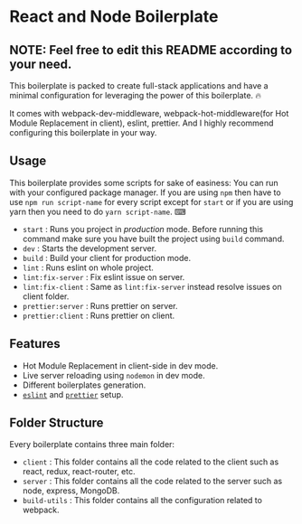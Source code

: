 # React and Node Boilerplate
## **NOTE**: Feel free to edit this README according to your need.

This boilerplate is packed to create full-stack applications and have a minimal configuration for leveraging the power of this boilerplate. 🔥

It comes with webpack-dev-middleware, webpack-hot-middleware(for Hot Module Replacement in client), eslint, prettier.
And I highly recommend configuring this boilerplate in your way.

## Usage
This boilerplate provides some scripts for sake of easiness:
You can run with your configured package manager. If you are using `npm` then have to use `npm run script-name` for every script except for `start` or if you are using yarn then you need to do `yarn script-name`. ⌨︎

* `start` : Runs you project in _production_ mode. Before running this command make sure you have built the project using `build` command.
* `dev` : Starts the development server.
* `build` : Build your client for production mode.
* `lint` : Runs eslint on whole project.
* `lint:fix-server` : Fix eslint issue on server.
* `lint:fix-client` : Same as `lint:fix-server` instead resolve issues on client folder.
* `prettier:server` : Runs prettier on server.
* `prettier:client` : Runs prettier on client.

## Features

- Hot Module Replacement in client-side in dev mode.
- Live server reloading using `nodemon` in dev mode.
- Different boilerplates generation.
- [`eslint`](https://eslint.org/) and [`prettier`](https://prettier.io/) setup.

## Folder Structure
Every boilerplate contains three main folder:

- `client` : This folder contains all the code related to the client such as react, redux, react-router, etc.
- `server` : This folder contains all the code related to the server such as node, express, MongoDB.
- `build-utils` : This folder contains all the configuration related to webpack.


